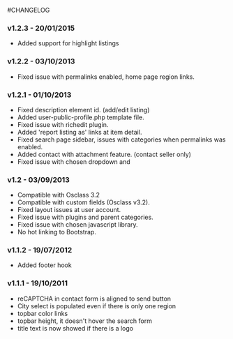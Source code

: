#CHANGELOG

### v1.2.3 - 20/01/2015

* Added support for highlight listings

### v1.2.2 - 03/10/2013

* Fixed issue with permalinks enabled, home page region links.

### v1.2.1 - 01/10/2013

* Fixed description element id. (add/edit listing)
* Added user-public-profile.php template file.
* Fixed issue with richedit plugin.
* Added 'report listing as' links at item detail.
* Fixed search page sidebar, issues with categories when permalinks was enabled.
* Added contact with attachment feature. (contact seller only)
* Fixed issue with chosen  dropdown and &nbsp;

### v1.2 - 03/09/2013

* Compatible with Osclass 3.2
* Compatible with custom fields (Osclass v3.2).
* Fixed layout issues at user account.
* Fixed issue with plugins and parent categories.
* Fixed issue with chosen javascript library.
* No hot linking to Bootstrap.

### v1.1.2 - 19/07/2012

* Added footer hook

### v1.1.1 - 19/10/2011

* reCAPTCHA in contact form is aligned to send button
* City select is populated even if there is only one region
* topbar color links
* topbar height, it doesn't hover the search form
* title text is now showed if there is a logo